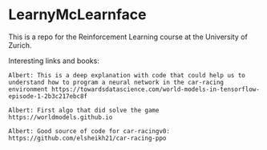# LearnyMcLearnface
This is a repo for the Reinforcement Learning course at the University of Zurich.

Interesting links and books:

    Albert: This is a deep explanation with code that could help us to understand how to program a neural network in the car-racing environment https://towardsdatascience.com/world-models-in-tensorflow-episode-1-2b3c217ebc8f
    
    Albert: First algo that did solve the game https://worldmodels.github.io
    
    Albert: Good source of code for car-racingv0: https://github.com/elsheikh21/car-racing-ppo
    
